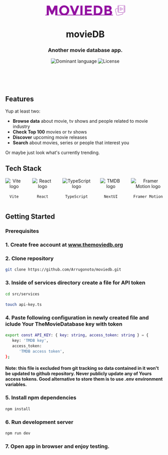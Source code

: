 <div align='center'>
   <img width="50%" src="src/assets/logo.svg" alt="movieDB logo"/>
   <h1>movieDB</h1>
   <h3>Another movie database app.</h3>
</div>

<div align='center'>
<img src='https://img.shields.io/github/languages/top/Arrugonoto/moviedb?color=007acc&logo=typescript' alt='Dominant language'/>
<img src='https://img.shields.io/github/license/Arrugonoto/moviedb' alt='License'/>
</div>

<br>
<br>
<br>
<br>

## Features

Yup at least two:

-  **Browse data** about movie, tv shows and people related to movie industry
-  **Check Top 100** movies or tv shows
-  **Discover** upcoming movie releases
-  **Search** about movies, series or people that interest you

Or maybe just look what's currently trending.

## Tech Stack

<div align='center' style='display: flex; justify-content: center; gap: 30px;'>
<div>
<img width='50px' src='https://camo.githubusercontent.com/61e102d7c605ff91efedb9d7e47c1c4a07cef59d3e1da202fd74f4772122ca4e/68747470733a2f2f766974656a732e6465762f6c6f676f2e737667' alt='Vite logo' />

`Vite`

</div>
<div>
<img width='56px' src='https://upload.wikimedia.org/wikipedia/commons/a/a7/React-icon.svg' alt='React logo' />

`React`

</div>
<div>
<img width='50px' src='https://upload.wikimedia.org/wikipedia/commons/thumb/4/4c/Typescript_logo_2020.svg/1200px-Typescript_logo_2020.svg.png' alt='TypeScript logo' />

`TypeScript`

</div>
<div>
<img width='68px' src='https://www.themoviedb.org/assets/2/v4/logos/v2/blue_square_2-d537fb228cf3ded904ef09b136fe3fec72548ebc1fea3fbbd1ad9e36364db38b.svg' alt='TMDB logo' style='object-fit: cover; />

`TMDB`

</div>
<div>
<img width='50px' src='https://raw.githubusercontent.com/nextui-org/nextui/main/apps/docs/public/isotipo.png' alt='NextUI logo' />

`NextUI`

</div>
<div>
<img width='50px' src='https://camo.githubusercontent.com/179d66ab2b0321726c88a586c4ad38802e7113a3c98c6fd3f0156c01c98cfd14/68747470733a2f2f6672616d657275736572636f6e74656e742e636f6d2f696d616765732f34386861395a52396f5a51475136675a38595566456c50335430412e706e67' alt='Framer Motion logo' />

`Framer Motion`

</div>
</div>

## Getting Started

### Prerequisites

### 1. Create free account at <a href='https://www.themoviedb.org/'>www.themoviedb.org</a>

### 2. Clone repository

```sh
git clone https://github.com/Arrugonoto/moviedb.git
```

### 3. Inside of services directory create a file for API token

```sh
cd src/services

touch api-key.ts
```

### 4. Paste following configuration in newly created file and iclude Your TheMovieDatabase key with token

```sh
export const API_KEY: { key: string, access_token: string } = {
   key: 'TMDB key',
   access_token:
      'TMDB access token',
};
```

#### Note: this file is excluded from git tracking so data contained in it won't be updated to github repository. Never publicly update any of Yours access tokens. Good alternative to store them is to use .env environment variables.

### 5. Install npm dependencies

```sh
npm install
```

### 6. Run development server

```sh
npm run dev
```

### 7. Open app in browser and enjoy testing.
